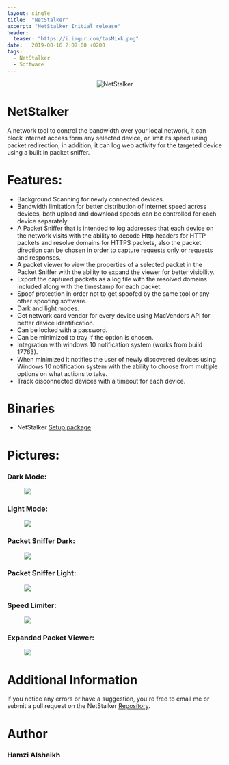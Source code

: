 ```yaml
---
layout: single
title:  "NetStalker"
excerpt: "NetStalker Initial release"
header:
  teaser: "https://i.imgur.com/tasMixk.png"
date:   2019-08-16 2:07:00 +0200
tags:
  - NetStalker 
  - Software
---
```


<p align="center">
  <img align="center" src="https://i.imgur.com/4NdcRHF.png" alt="NetStalker">
</p>


# NetStalker
A network tool to control the bandwidth over your local network, it can block internet access form any selected device, or limit its speed using packet redirection, in addition, it can log web activity for the targeted device using a built in packet sniffer.

# Features:
- Background Scanning for newly connected devices.
- Bandwidth limitation for better distribution of internet speed across devices, both upload and download speeds can be controlled for each device separately.
- A Packet Sniffer that is intended to log addresses that each device on the network visits with the ability to decode Http headers for HTTP packets and resolve domains for HTTPS packets, also the packet direction can be chosen in order to capture requests only or requests and responses.
- A packet viewer to view the properties of a selected packet in the Packet Sniffer with the ability to expand the viewer for better visibility.
- Export the captured packets as a log file with the resolved domains included along with the timestamp for each packet.
- Spoof protection in order not to get spoofed by the same tool or any other spoofing software.
- Dark and light modes.
- Get network card vendor for every device using MacVendors API for better device identification.
- Can be locked with a password.
- Can be minimized to tray if the option is chosen.
- Integration with windows 10 notification system (works from build 17763).
- When minimized it notifies the user of newly discovered devices using Windows 10 notification system with the ability to choose from multiple options on what actions to take.
- Track disconnected devices with a timeout for each device. 

# Binaries

- NetStalker [Setup package](https://github.com/hmz777/NetStalker/releases/download/v1.6/NS.exe)

# Pictures:

### Dark Mode:
<figure><a href="https://i.imgur.com/CpnUqdC.jpg"><img src="https://i.imgur.com/CpnUqdC.jpg"></a></figure>

### Light Mode:
<figure><a href="https://i.imgur.com/HOQl1kI.jpg"><img src="https://i.imgur.com/HOQl1kI.jpg"></a></figure>

### Packet Sniffer Dark:
<figure><a href="https://i.imgur.com/6C5qkRu.jpg"><img src="https://i.imgur.com/6C5qkRu.jpg"></a></figure>

### Packet Sniffer Light:
<figure><a href="https://i.imgur.com/RtwLAst.jpg"><img src="https://i.imgur.com/RtwLAst.jpg"></a></figure>

### Speed Limiter:
<figure><a href="https://i.imgur.com/bJdjiMX.jpg"><img src="https://i.imgur.com/bJdjiMX.jpg"></a></figure>

### Expanded Packet Viewer:
<figure><a href="https://i.imgur.com/dzFAQjV.jpg"><img src="https://i.imgur.com/dzFAQjV.jpg"></a></figure>

# Additional Information

If you notice any errors or have a suggestion, you're free to email me or submit a pull request on the NetStalker [Repository](https://github.com/hmz777/NetStalker).

# Author
### Hamzi Alsheikh
